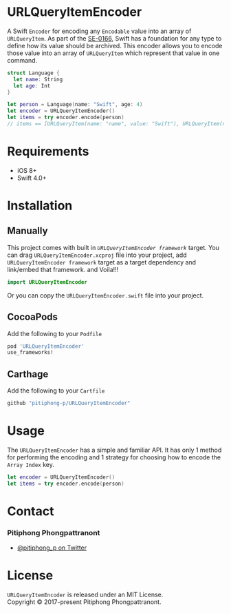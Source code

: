 # URLQueryItemEncoder

A Swift `Encoder` for encoding any `Encodable` value into an array of `URLQueryItem`. As part of the [SE-0166](https://github.com/apple/swift-evolution/blob/master/proposals/0166-swift-archival-serialization.md), Swift has a foundation for any type to define how its value should be archived. This encoder allows you to encode those value into an array of `URLQueryItem` which represent that value in one command.

```swift
struct Language {
  let name: String
  let age: Int
}

let person = Language(name: "Swift", age: 4)
let encoder = URLQueryItemEncoder()
let items = try encoder.encode(person)
// items == [URLQueryItem(name: "name", value: "Swift"), URLQueryItem(name: "age", value: "4")]
```

# Requirements
- iOS 8+
- Swift 4.0+

# Installation
## Manually
This project comes with built in *`URLQueryItemEncoder framework`* target. You can drag `URLQueryItemEncoder.xcproj` file into your project, add `URLQueryItemEncoder framework` target as a target dependency and link/embed that framework. and Voila!!!
```swift
import URLQueryItemEncoder
```
Or you can copy the `URLQueryItemEncoder.swift` file into your project.

## CocoaPods
Add the following to your `Podfile`
```ruby
pod 'URLQueryItemEncoder'
use_frameworks!
```
## Carthage
Add the following to your `Cartfile`
```ruby
github "pitiphong-p/URLQueryItemEncoder"
```

# Usage
The `URLQueryItemEncoder` has a simple and familiar API. It has only 1 method for performing the encoding and 1 strategy for choosing how to encode the `Array Index` key.

```swift
let encoder = URLQueryItemEncoder()
let items = try encoder.encode(person)
```

# Contact
### Pitiphong Phongpattranont
- [@pitiphong_p on Twitter](https://twitter.com/pitiphong_p)

# License
`URLQueryItemEncoder` is released under an MIT License.  
Copyright © 2017-present Pitiphong Phongpattranont.
